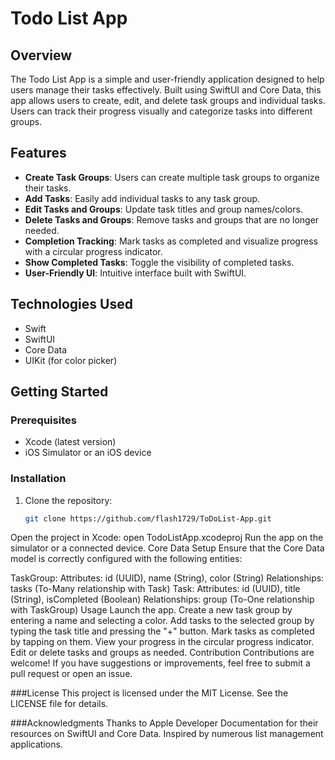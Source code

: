# Todo List App

## Overview

The Todo List App is a simple and user-friendly application designed to help users manage their tasks effectively. Built using SwiftUI and Core Data, this app allows users to create, edit, and delete task groups and individual tasks. Users can track their progress visually and categorize tasks into different groups.

## Features

- **Create Task Groups**: Users can create multiple task groups to organize their tasks.
- **Add Tasks**: Easily add individual tasks to any task group.
- **Edit Tasks and Groups**: Update task titles and group names/colors.
- **Delete Tasks and Groups**: Remove tasks and groups that are no longer needed.
- **Completion Tracking**: Mark tasks as completed and visualize progress with a circular progress indicator.
- **Show Completed Tasks**: Toggle the visibility of completed tasks.
- **User-Friendly UI**: Intuitive interface built with SwiftUI.

## Technologies Used

- Swift
- SwiftUI
- Core Data
- UIKit (for color picker)

## Getting Started

### Prerequisites

- Xcode (latest version)
- iOS Simulator or an iOS device

### Installation

1. Clone the repository:
   ```bash
   git clone https://github.com/flash1729/ToDoList-App.git
Open the project in Xcode:
open TodoListApp.xcodeproj
Run the app on the simulator or a connected device.
Core Data Setup
Ensure that the Core Data model is correctly configured with the following entities:

TaskGroup:
Attributes: id (UUID), name (String), color (String)
Relationships: tasks (To-Many relationship with Task)
Task:
Attributes: id (UUID), title (String), isCompleted (Boolean)
Relationships: group (To-One relationship with TaskGroup)
Usage
Launch the app.
Create a new task group by entering a name and selecting a color.
Add tasks to the selected group by typing the task title and pressing the "+" button.
Mark tasks as completed by tapping on them.
View your progress in the circular progress indicator.
Edit or delete tasks and groups as needed.
Contribution
Contributions are welcome! If you have suggestions or improvements, feel free to submit a pull request or open an issue.

###License
This project is licensed under the MIT License. See the LICENSE file for details.

###Acknowledgments
Thanks to Apple Developer Documentation for their resources on SwiftUI and Core Data.
Inspired by numerous list management applications.
